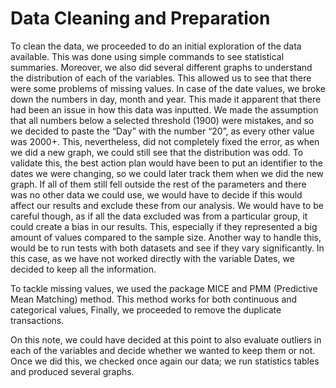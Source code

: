 # Data Cleaning and Preparation


To clean the data, we proceeded to do an initial exploration of the data available. This was done using simple commands to see statistical summaries. Moreover, we also did several different graphs to understand the distribution of each of the variables.
This allowed us to see that there were some problems of missing values. In case of the date values, we broke down the numbers in day, month and year. This made it apparent that there had been an issue in how this data was inputted. We made the assumption that all numbers below a selected threshold (1900) were mistakes, and so we decided to paste the “Day” with the number “20”, as every other value was 2000+. This, nevertheless, did not completely fixed the error, as when we did a new graph, we could still see that the distribution was odd. To validate this, the best action plan would have been to put an identifier to the dates we were changing, so we could later track them when we did the new graph. If all of them still fell outside the rest of the parameters and there was no other data we could use, we would have to decide if this would affect our results and exclude these from our analysis. We would have to be careful though, as if all the data excluded was from a particular group, it could create a bias in our results. This, especially if they represented a big amount of values compared to the sample size. Another way to handle this, would be to run tests with both datasets and see if they vary significantly. In this case, as we have not worked directly with the variable Dates, we decided to keep all the information. 


To tackle missing values, we used the package MICE and PMM (Predictive Mean Matching) method. This method works for both continuous and categorical values, 
Finally, we proceeded to remove the duplicate transactions. 


On this note, we could have decided at this point to also evaluate outliers in each of the variables and decide whether we wanted to keep them or not. 
Once we did this, we checked once again our data; we run statistics tables and produced several graphs.
